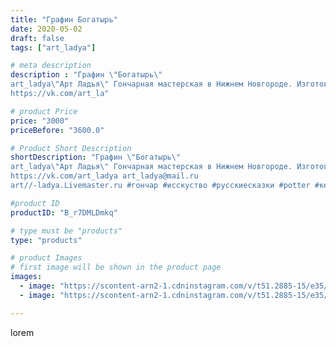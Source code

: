```yaml
---
title: "Графин Богатырь"
date: 2020-05-02
draft: false
tags: ["art_ladya"]

# meta description
description : "Графин \"Богатырь\" 
art_ladya\"Арт Ладья\" Гончарная мастерская в Нижнем Новгороде. Изготовление керамики и мастер//-классы по обучению. 
https://vk.com/art_la"

# product Price
price: "3000"
priceBefore: "3600.0"

# Product Short Description
shortDescription: "Графин \"Богатырь\" 
art_ladya\"Арт Ладья\" Гончарная мастерская в Нижнем Новгороде. Изготовление керамики и мастер//-классы по обучению. 
https://vk.com/art_ladya art_ladya@mail.ru 
art//-ladya.Livemaster.ru #гончар #исскуство #русскиесказки #potter #керамикадляинтерьера #керамикаручнаяработа #гончарнаямастерская #керамиканазаказ #handmade #посудаизглины #славянскиесказки #гончарнаяпосуда #эксклюзивнаякерамика #dishes #decor #ceramicar #mythology #claygoods #воин #earthenware #ceramic #design #графин #magic #ezoteric #ceramicart #богатырь #warrior #clay #авторскаякерамика"

#product ID
productID: "B_r7DMLDmkq"

# type must be "products"
type: "products"

# product Images
# first image will be shown in the product page
images:
  - image: "https://scontent-arn2-1.cdninstagram.com/v/t51.2885-15/e35/95250506_116067396754569_8368297659847739529_n.jpg?tp=1&_nc_ht=scontent-arn2-1.cdninstagram.com&_nc_cat=109&_nc_ohc=nnqDpkb2O5YAX--ykKQ&ccb=7-4&oh=b60e77bb04154a63ae369308c13e6370&oe=6084521D&_nc_sid=83d603&ig_cache_key=MjMwMDE5MTczNTkzMjcyMTE2Mg%3D%3D.2-ccb7-4"
  - image: "https://scontent-arn2-1.cdninstagram.com/v/t51.2885-15/e35/95011510_119323163090269_5603763258979179069_n.jpg?tp=1&_nc_ht=scontent-arn2-1.cdninstagram.com&_nc_cat=101&_nc_ohc=c_MxzngYrzIAX8SvG-T&ccb=7-4&oh=71afb879326f60b9b0c5af057b244e36&oe=60860F7E&_nc_sid=83d603&ig_cache_key=MjMwMDE5MTczNTkxNTgzMjg4NQ%3D%3D.2-ccb7-4"

---
```

lorem
